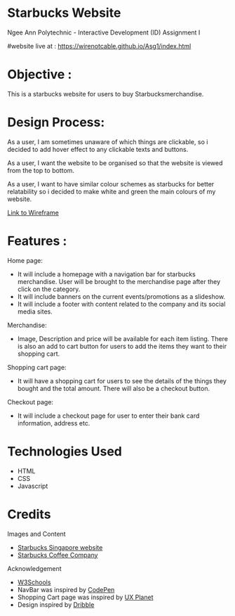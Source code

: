 # Starbucks Website

Ngee Ann Polytechnic - Interactive Development (ID) Assignment I

#website live at : https://wirenotcable.github.io/Asg1/index.html

# Objective :

This is a starbucks website for users to buy Starbucksmerchandise.

# Design Process:

As a user, I am sometimes unaware of which things are clickable, so i decided to add hover effect to any clickable texts and buttons.

As a user, I want the website to be organised so that the website is viewed from the top to bottom.

As a user, I want to have similar colour schemes as starbucks for better relatability so i decided to make white and green the main colours of my website.

[Link to Wireframe](https://xd.adobe.com/view/3a7223c1-9222-46d4-af8e-2bbc6678f171-6f21/)

# Features :

Home page:

- It will include a homepage with a navigation bar for starbucks merchandise. User will be brought to the merchandise page after they click on the category.
- It will include banners on the current events/promotions as a slideshow.
- It will include a footer with content related to the company and its social media sites.

Merchandise:

- Image, Description and price will be available for each item listing. There is also an add to cart button for users to add the items they want to their shopping cart.

Shopping cart page:

- It will have a shopping cart for users to see the details of the things they bought and the total amount. There will also be a checkout button.

Checkout page:

- It will include a checkout page for user to enter their bank card information, address etc.

# Technologies Used

- HTML
- CSS
- Javascript

# Credits

Images and Content

- [Starbucks Singapore website](https://www.starbucks.com.sg/)
- [Starbucks Coffee Company](https://www.starbucks.com/)

Acknowledgement

- [W3Schools](https://www.w3schools.com/html/)
- NavBar was inspired by [CodePen](https://codepen.io/themustafaomar/pen/VKbQye)
- Shopping Cart page was inspired by [UX Planet](https://uxplanet.org/how-to-create-a-shopping-cart-ui-using-html-css-e5db3cd55aa0)
- Design inspired by [Dribble](https://dribbble.com/tags/online_shopping_apps)
